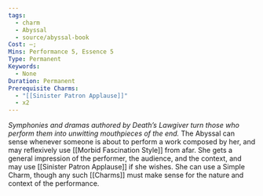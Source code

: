 ```yaml
---
tags:
  - charm
  - Abyssal
  - source/abyssal-book
Cost: —;
Mins: Performance 5, Essence 5
Type: Permanent
Keywords:
  - None
Duration: Permanent
Prerequisite Charms:
  - "[[Sinister Patron Applause]]"
  - x2
---
```

*Symphonies and dramas authored by Death’s Lawgiver turn those who perform them into unwitting mouthpieces of the end.*
The Abyssal can sense whenever someone is about to perform a work composed by her, and may reflexively use [[Morbid Fascination Style]] from afar. She gets a general impression of the performer, the audience, and the context, and may use [[Sinister Patron Applause]] if she wishes. She can use a Simple Charm, though any such [[Charms]] must make sense for the nature and context of the performance.
